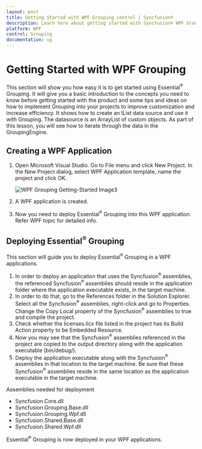 ```yaml
---
layout: post
title: Getting Started with WPF Grouping control | Syncfusion®
description: Learn here about getting started with Syncfusion® WPF Grouping control, its elements and more details.
platform: WPF
control: Grouping
documentation: ug
---
```


# Getting Started with WPF Grouping

This section will show you how easy it is to get started using Essential<sup>®</sup> Grouping. It will give you a basic introduction to the concepts you need to know before getting started with the product and some tips and ideas on how to implement Grouping into your projects to improve customization and increase efficiency. It shows how to create an IList data source and use it with Grouping. The datasource is an ArrayList of custom objects. As part of this lesson, you will see how to iterate through the data in the GroupingEngine.

## Creating a WPF Application

1. Open Microsoft Visual Studio. Go to File menu and click New Project. In the New Project dialog, select WPF Application template, name the project and click OK. 

   ![WPF Grouping Getting-Started Image3](Getting-Started_images/Getting-Started_img3.jpeg)

2. A WPF application is created.
3. Now you need to deploy Essential<sup>®</sup> Grouping into this WPF application. Refer WPF topic for detailed info.

## Deploying Essential<sup>®</sup> Grouping

This section will guide you to deploy Essential<sup>®</sup> Grouping in a WPF applications.

1. In order to deploy an application that uses the Syncfusion<sup>®</sup> assemblies, the referenced Syncfusion<sup>®</sup> assemblies should reside in the application folder where the application executable exists, in the target machine.
2. In order to do that, go to the References folder in the Solution Explorer. Select all the Syncfusion<sup>®</sup> assemblies, right-click and go to Properties. Change the Copy Local property of the Syncfusion<sup>®</sup> assemblies to true and compile the project.
3. Check whether the licenses.licx file listed in the project has its Build Action property to be Embedded Resource.
4. Now you may see that the Syncfusion<sup>®</sup> assemblies referenced in the project are copied to the output directory along with the application executable (bin/debug/).
5. Deploy the application executable along with the Syncfusion<sup>®</sup> assemblies in that location to the target machine. Be sure that these Syncfusion<sup>®</sup> assemblies reside in the same location as the application executable in the target machine.
 
Assemblies needed for deployment

* Syncfusion.Core.dll
* Syncfusion.Grouping.Base.dll
* Syncfusion.Grouping.Wpf.dll
* Syncfusion.Shared.Base.dll
* Syncfusion.Shared.Wpf.dll

Essential<sup>®</sup> Grouping is now deployed in your WPF applications.

